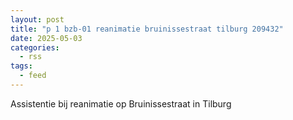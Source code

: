 ```yaml
---
layout: post
title: "p 1 bzb-01 reanimatie bruinissestraat tilburg 209432"
date: 2025-05-03
categories: 
  - rss
tags: 
  - feed
---
```


Assistentie bij reanimatie op Bruinissestraat in Tilburg

